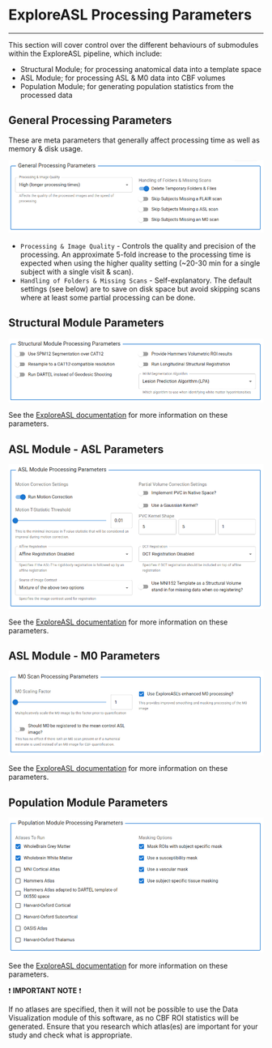 # ExploreASL Processing Parameters

---

This section will cover control over the different behaviours of submodules within the ExploreASL pipeline, which include:

- Structural Module; for processing anatomical data into a template space
- ASL Module; for processing ASL & M0 data into CBF volumes
- Population Module; for generating population statistics from the processed data

## General Processing Parameters

These are meta parameters that generally affect processing time as well as memory & disk usage.

![DataPar_ProcPars_General](../../assets/img/Tutorial/DataPar/3_ProcPars/DataPar_ProcPars_General.png)

- `Processing & Image Quality` - Controls the quality and precision of the processing. An approximate 5-fold increase to the processing time is expected when using the higher quality setting (~20-30 min for a single subject with a single visit & scan).
- `Handling of Folders & Missing Scans` - Self-explanatory. The default settings (see below) are to save on disk space but avoid skipping scans where at least some partial processing can be done.

## Structural Module Parameters

![DataPar_ProcPars_Structural](../../assets/img/Tutorial/DataPar/3_ProcPars/DataPar_ProcPars_Structural.png)

See the [ExploreASL documentation](https://exploreasl.github.io/Documentation/1.10.0beta/ProcessingParameters/#structural-processing-parameters) for more information on these parameters.

## ASL Module - ASL Parameters

![DataPar_ProcPars_ASL](../../assets/img/Tutorial/DataPar/3_ProcPars/DataPar_ProcPars_ASL.png)

See the [ExploreASL documentation](https://exploreasl.github.io/Documentation/1.10.0beta/ProcessingParameters/#asl-processing-parameters) for more information on these parameters.

## ASL Module - M0 Parameters

![DataPar_ProcPars_M0](../../assets/img/Tutorial/DataPar/3_ProcPars/DataPar_ProcPars_M0.png)

See the [ExploreASL documentation](https://exploreasl.github.io/Documentation/1.10.0beta/ProcessingParameters/#structural-processing-parameters) for more information on these parameters.

## Population Module Parameters

![DataPar_ProcPars_Population](../../assets/img/Tutorial/DataPar/3_ProcPars/DataPar_ProcPars_Population.png)

See the [ExploreASL documentation](https://exploreasl.github.io/Documentation/1.10.0beta/ProcessingParameters/#masking-atlas-parameters) for more information on these parameters.

:exclamation: **IMPORTANT NOTE** :exclamation:

If no atlases are specified, then it will not be possible to use the Data Visualization module of this software, as no CBF ROI statistics will be generated. Ensure that you research which atlas(es) are important for your study and check what is appropriate.
